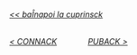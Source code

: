 ###### [<< baÎnapoi la cuprinsck](../Cuprins.md)
######  [< CONNACK](05.%20CONNACK.md) &nbsp;&nbsp;&nbsp;&nbsp;&nbsp;&nbsp;&nbsp;&nbsp;&nbsp;&nbsp;&nbsp;&nbsp; [PUBACK >](07.%20PUBACK%20(QoS%201).md) 